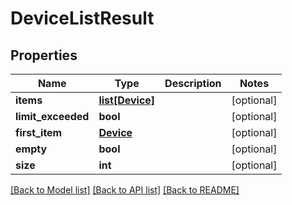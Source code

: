 # DeviceListResult

## Properties
Name | Type | Description | Notes
------------ | ------------- | ------------- | -------------
**items** | [**list[Device]**](Device.md) |  | [optional] 
**limit_exceeded** | **bool** |  | [optional] 
**first_item** | [**Device**](Device.md) |  | [optional] 
**empty** | **bool** |  | [optional] 
**size** | **int** |  | [optional] 

[[Back to Model list]](../README.md#documentation-for-models) [[Back to API list]](../README.md#documentation-for-api-endpoints) [[Back to README]](../README.md)


